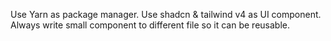 Use Yarn as package manager.
Use shadcn & tailwind v4 as UI component.
Always write small component to different file so it can be reusable.